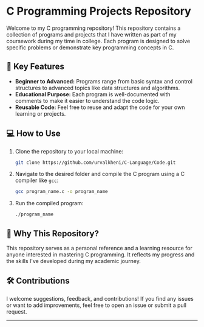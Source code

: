# C Programming Projects Repository

Welcome to my C programming repository! This repository contains a collection of programs and projects that I have written as part of my coursework during my time in college. Each program is designed to solve specific problems or demonstrate key programming concepts in C.

## 🔑 Key Features

- **Beginner to Advanced:** Programs range from basic syntax and control structures to advanced topics like data structures and algorithms.
- **Educational Purpose:** Each program is well-documented with comments to make it easier to understand the code logic.
- **Reusable Code:** Feel free to reuse and adapt the code for your own learning or projects.

## 💻 How to Use

1. Clone the repository to your local machine:
   ```bash
   git clone https://github.com/urvalkheni/C-Language/Code.git
   ```
2. Navigate to the desired folder and compile the C program using a C compiler like `gcc`:
   ```bash
   gcc program_name.c -o program_name
   ```
3. Run the compiled program:
   ```bash
   ./program_name
   ```

## 🌟 Why This Repository?

This repository serves as a personal reference and a learning resource for anyone interested in mastering C programming. It reflects my progress and the skills I've developed during my academic journey.

## 🛠️ Contributions

I welcome suggestions, feedback, and contributions! If you find any issues or want to add improvements, feel free to open an issue or submit a pull request.

---
